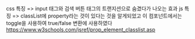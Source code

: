 css 특징 => input 태그와 검색 버튼 태그의 트랜지션으로 숨겼다가 나오는 효과
js 특징 => classList에 property라는 것이 있다는 것을 알게되었고 이 컴포넌트에서는 toggle을 사용하여 true/false 변환에 사용하였다
https://www.w3schools.com/jsref/prop_element_classlist.asp
